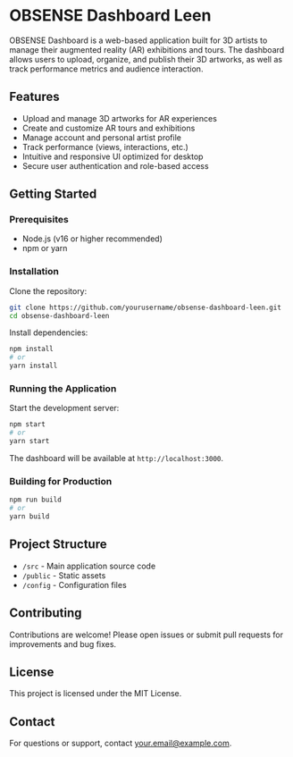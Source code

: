 # OBSENSE Dashboard Leen

OBSENSE Dashboard is a web-based application built for 3D artists to manage their augmented reality (AR) exhibitions and tours. The dashboard allows users to upload, organize, and publish their 3D artworks, as well as track performance metrics and audience interaction.

## Features

- Upload and manage 3D artworks for AR experiences
- Create and customize AR tours and exhibitions
- Manage account and personal artist profile
- Track performance (views, interactions, etc.)
- Intuitive and responsive UI optimized for desktop
- Secure user authentication and role-based access

## Getting Started

### Prerequisites

- Node.js (v16 or higher recommended)
- npm or yarn

### Installation

Clone the repository:

```bash
git clone https://github.com/yourusername/obsense-dashboard-leen.git
cd obsense-dashboard-leen
```

Install dependencies:

```bash
npm install
# or
yarn install
```

### Running the Application

Start the development server:

```bash
npm start
# or
yarn start
```

The dashboard will be available at `http://localhost:3000`.

### Building for Production

```bash
npm run build
# or
yarn build
```

## Project Structure

- `/src` - Main application source code
- `/public` - Static assets
- `/config` - Configuration files

## Contributing

Contributions are welcome! Please open issues or submit pull requests for improvements and bug fixes.

## License

This project is licensed under the MIT License.

## Contact

For questions or support, contact [your.email@example.com](mailto:your.email@example.com).
